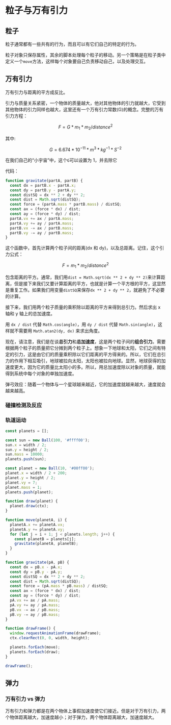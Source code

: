 # 粒子与万有引力

## 粒子

粒子通常都有一些共有的行为，而且可以有它们自己的特定的行为。

粒子对象只保存属性，其余的脚本处理每个粒子的移动。另一个策略是在粒子类中定义一个`move`方法，这样每个对象要自己负责移动自己，以及处理交互。

## 万有引力

万有引力与距离的平方成反比。

引力与质量关系紧密，一个物体的质量越大，他对其他物体的引力就越大，它受到其他物体的引力同样也越大，这里还有一个万有引力常数(G)的概念。完整的万有引力方程：

$$ F = G * m_1 * m_2 / distance^2 $$

其中:

$$ G = 6.674 * 10^{-11} * m^3 * kg^{-1} * S^{-2}  $$

在我们自己的“小宇宙”中，这个`G`可以设置为 1，并去除它

代码：

```js
function gravitate(partA, partB) {
  const dx = partB.x - partA.x;
  const dy = partB.y - partA.y;
  const distSQ = dx ** 2 + dy ** 2;
  const dist = Math.sqrt(distSQ);
  const force = (partA.mass * partB.mass) / distSQ;
  const ax = (force * dx) / dist;
  const ay = (force * dy) / dist;
  partA.vx += ax / partA.mass;
  partA.vy += ay / partA.mass;
  partB.vx -= ax / partB.mass;
  partB.vy -= ay / partB.mass;
}
```

这个函数中，首先计算两个粒子间的距离(dx 和 dy)，以及总距离。记住，这个引力公式：

$$ F = m_1 * m_2 / distance^2 $$

包含距离的平方。通常，我们用`dist = Math.sqrt(dx ** 2 + dy ** 2)`来计算距离，但是接下来我们又要计算距离的平方，也就是计算一个平方根的平方，这显然是重复工作。如果我们用变量`distSQ`来保存`dx ** 2 + dy ** 2`，就避免了不必要的计算。

接下来，我们用两个粒子质量的乘积除以距离的平方来得到总引力。然后求出 x 轴和 y 轴上的总加速度。

用 `dx / dist` 代替 `Math.cos(angle)`，用 `dy / dist` 代替 `Math.sin(angle)`，这样就不需要用 `Math.atan2(dy, dx)` 来求出角度。

现在，请注意，我们是在谈**总引力**和**总加速度**，这是两个粒子间的**组合引力**。需要根据两个粒子的质量把它分摊到两个粒子上。想象一下地球和太阳，它们之间有特定的引力，这是由它们的质量乘积除以它们距离的平方得来的。所以，它们在总引力的作用下相互吸引，地球被拉向太阳，太阳也被拉向地球。显然，地球获得的加速度更大，因为它的质量比太阳小的多。所以，用总加速度除以对象的质量，就能得到系统中每个对象的单独加速度。

弹弓效应：随着一个物体与一个星球越来越近，它的加速度就越来越大，速度就会越来越高。

### 碰撞检测及反应

### 轨道运动

```js
const planets = [];

const sun = new Ball(100, '#ffff00');
sun.x = width / 2;
sun.y = height / 2;
sun.mass = 10000;
planets.push(sun);

const planet = new Ball(10, '#00ff00');
planet.x = width / 2 + 200;
planet.y = height / 2;
planet.vy = 7;
planet.mass = 1;
planets.push(planet);

function draw(planet) {
  planet.draw(ctx);
}

function move(planetA, i) {
  planetA.x += planetA.vx;
  planetA.y += planetA.vy;
  for (let j = i + 1; j < planets.length; j++) {
    const planetB = planets[j];
    gravitate(planetA, planetB);
  }
}

function gravitate(pA, pB) {
  const dx = pB.x - pA.x;
  const dy = pB.y - pA.y;
  const distSQ = dx ** 2 + dy ** 2;
  const dist = Math.sqrt(distSQ);
  const force = (pA.mass * pB.mass) / distSQ;
  const ax = (force * dx) / dist;
  const ay = (force * dy) / dist;
  pA.vx += ax / pA.mass;
  pA.vy += ay / pA.mass;
  pB.vx -= ax / pB.mass;
  pB.vy -= ay / pB.mass;
}

function drawFrame() {
  window.requestAnimationFrame(drawFrame);
  ctx.clearRect(0, 0, width, height);

  planets.forEach(move);
  planets.forEach(draw);
}

drawFrame();
```

## 弹力

### 万有引力 vs 弹力

万有引力和弹力都是在两个物体上事假加速度使它们接近。但是对于万有引力，两个物体距离越大，加速度越小；对于弹力，两个物体距离越大，加速度越大。

